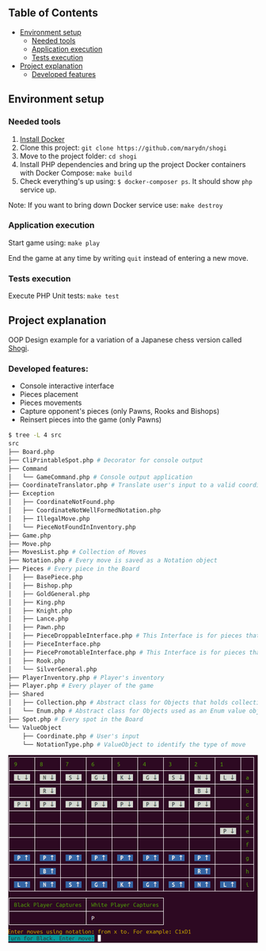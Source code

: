 ## Table of Contents

* [Environment setup](#environment-setup)
  * [Needed tools](#needed-tools)
  * [Application execution](#application-execution)
  * [Tests execution](#tests-execution)
* [Project explanation](#project-explanation)
  * [Developed features](#developed-features)
  
## Environment setup

### Needed tools

1. [Install Docker](https://www.docker.com/get-started)
2. Clone this project: `git clone https://github.com/marydn/shogi`
3. Move to the project folder: `cd shogi`
4. Install PHP dependencies and bring up the project Docker containers with Docker Compose: `make build`
5. Check everything's up using: `$ docker-composer ps`. It should show `php` service up.

Note: If you want to bring down Docker service use: `make destroy`

### Application execution

Start game using: `make play`

End the game at any time by writing `quit` instead of entering a new move.

### Tests execution

Execute PHP Unit tests: `make test`

## Project explanation

OOP Design example for a variation of a Japanese chess version called [Shogi](https://en.wikipedia.org/wiki/Shogi).

### Developed features:

  * Console interactive interface
  * Pieces placement
  * Pieces movements
  * Capture opponent's pieces (only Pawns, Rooks and Bishops)
  * Reinsert pieces into the game (only Pawns)
    
```bash
$ tree -L 4 src
src
├── Board.php
├── CliPrintableSpot.php # Decorator for console output
├── Command
│   └── GameCommand.php # Console output application
├── CoordinateTranslator.php # Translate user's input to a valid coordinate to handle internally
├── Exception
│   ├── CoordinateNotFound.php
│   ├── CoordinateNotWellFormedNotation.php
│   ├── IllegalMove.php
│   └── PieceNotFoundInInventory.php
├── Game.php
├── Move.php
├── MovesList.php # Collection of Moves
├── Notation.php # Every move is saved as a Notation object
├── Pieces # Every piece in the Board
│   ├── BasePiece.php
│   ├── Bishop.php
│   ├── GoldGeneral.php
│   ├── King.php
│   ├── Knight.php
│   ├── Lance.php
│   ├── Pawn.php
│   ├── PieceDroppableInterface.php # This Interface is for pieces that can be droppable
│   ├── PieceInterface.php
│   ├── PiecePromotableInterface.php # This Interface is for pieces that can be promoted
│   ├── Rook.php
│   └── SilverGeneral.php
├── PlayerInventory.php # Player's inventory
├── Player.php # Every player of the game
├── Shared
│   ├── Collection.php # Abstract class for Objects that holds collections
│   └── Enum.php # Abstract class for Objects used as an Enum value object
├── Spot.php # Every spot in the Board
└── ValueObject
    ├── Coordinate.php # User's input
    └── NotationType.php # ValueObject to identify the type of move
```

![image info](./doc/images/demo.png)
